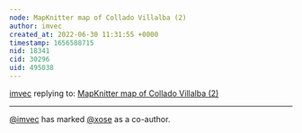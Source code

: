 ```yaml
---
node: MapKnitter map of Collado Villalba (2)
author: imvec
created_at: 2022-06-30 11:31:55 +0000
timestamp: 1656588715
nid: 18341
cid: 30296
uid: 495038
---
```




[imvec](../profile/imvec) replying to: [MapKnitter map of Collado Villalba (2)](../notes/imvec/02-11-2019/mapknitter-map-of-collado-villalba-2)

----
 [@imvec](/profile/imvec) has marked [@xose](/profile/xose) as a co-author. 